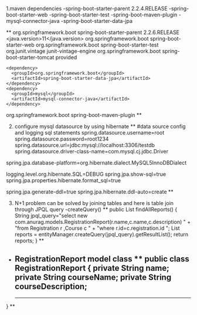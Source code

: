 1.maven dependencies 
 -spring-boot-starter-parent 2.2.4.RELEASE
 -spring-boot-starter-web
 -spring-boot-starter-test
 -spring-boot-maven-plugin
 -mysql-connector-java
 -spring-boot-starter-data-jpa

**
  <parent>
    <groupId>org.springframework.boot</groupId>
    <artifactId>spring-boot-starter-parent</artifactId>
    <version>2.2.6.RELEASE</version>
    <relativePath/> <!-- lookup parent from repository -->
  </parent>
  <properties>
    <java.version>11</java.version>
  </properties>
  <dependencies>
    <dependency>
      <groupId>org.springframework.boot</groupId>
      <artifactId>spring-boot-starter-web</artifactId>
    </dependency>
    <dependency>
      <groupId>org.springframework.boot</groupId>
      <artifactId>spring-boot-starter-test</artifactId>
      <exclusions>
        <exclusion>
          <groupId>org.junit.vintage</groupId>
          <artifactId>junit-vintage-engine</artifactId>
        </exclusion>
      </exclusions>
    </dependency>
    <dependency>
      <groupId>org.springframework.boot</groupId>
      <artifactId>spring-boot-starter-tomcat</artifactId>
      <scope>provided</scope>
    </dependency>

    <dependency>
      <groupId>org.springframework.boot</groupId>
      <artifactId>spring-boot-starter-data-jpa</artifactId>
    </dependency>
    <dependency>
      <groupId>mysql</groupId>
      <artifactId>mysql-connector-java</artifactId>
    </dependency>
  </dependencies>
  <build>
    <plugins>
      <plugin>
        <groupId>org.springframework.boot</groupId>
        <artifactId>spring-boot-maven-plugin</artifactId>
      </plugin>
    </plugins>
  </build>
**

2. configure mysql datasource by using hibernate
**
#data source config and logging sql statements
spring.datasource.username=root
spring.datasource.password=root1234
spring.datasource.url=jdbc:mysql://localhost:3306/testdb
spring.datasource.driver-class-name=com.mysql.cj.jdbc.Driver

spring.jpa.database-platform=org.hibernate.dialect.MySQL5InnoDBDialect

logging.level.org.hibernate.SQL=DEBUG
spring.jpa.show-sql=true
spring.jpa.properties.hibernate.format_sql=true

spring.jpa.generate-ddl=true
spring.jpa.hibernate.ddl-auto=create
**

3. N+1 problem can be solved by joining tables and here is table join through  JPQL query
-createQuery()
**
   public List<RegistrationReport> findAllReports() {
        String jpql_query="select  new com.anurag.models.RegistrationReport(r.name,c.name,c.description) " +
                "from Registration r ,Course c " +
                "where r.id=c.registration.id ";
        List<RegistrationReport> reports = entityManager.createQuery(jpql_query).getResultList();
        return reports;
   }
**
- RegistrationReport model class 
**
public class RegistrationReport {
    private String name;
    private String courseName;
    private String courseDescription;
     ----------------
     ------------------
}
**

